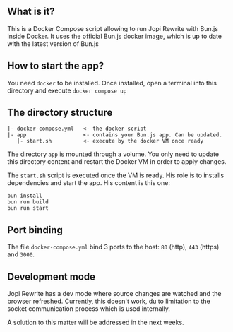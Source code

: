 ## What is it?

This is a Docker Compose script allowing to run Jopi Rewrite with Bun.js inside Docker.
It uses the official Bun.js docker image, which is up to date with the latest version of Bun.js

## How to start the app?

You need `docker` to be installed.
Once installed, open a terminal into this directory and execute `docker compose up`

## The directory structure

```
|- docker-compose.yml   <- the docker script
|- app                  <- contains your Bun.js app. Can be updated.
   |- start.sh          <- execute by the docker VM once ready
```

The directory `app` is mounted through a volume.
You only need to update this directory content and restart the Docker VM in order to apply changes.

The `start.sh` script is executed once the VM is ready. His role is to installs dependencies and start the app.
His content is this one:

```shell
bun install
bun run build
bun run start
```

## Port binding

The file `docker-compose.yml` bind 3 ports to the host: `80` (http), `443` (https) and `3000`.

## Development mode

Jopi Rewrite has a dev mode where source changes are watched and the browser refreshed.
Currently, this doesn't work, du to limitation to the socket communication process which
is used internally.

A solution to this matter will be addressed in the next weeks.



